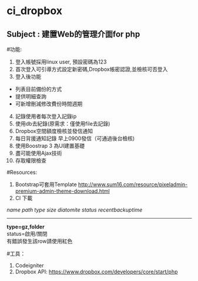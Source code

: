 ci_dropbox
==========

Subject : 建置Web的管理介面for php
--------------


#功能:
1. 登入帳號採用linux user, 預設密碼為123
2. 首次登入可引導方式設定新密碼,Dropbox帳密認證,並檢核可否登入
3. 登入後功能
* 列表目前備份的方式
* 提供明細查詢
* 可新增刪減修改費份時間週期
4. 記錄使用者每次登入記錄ip
5. 使用db去紀錄(原需求：僅使用file去記錄)
6. Dropbox空間額度檢核並發信通知
7. 每日背援通知記錄 早上0900發信（可通過後台檢核)
8. 使用Boostrap 3 為UI建置基礎
9. 盡可能使用Ajax技術
10. 存取權限檢查

#Resources:
1. Bootstrap可套用Template http://www.sum16.com/resource/pixeladmin-premium-admin-theme-download.html
2. CI 下載

*name path type size diatomite status recentbackuptime*
***

**type=gz,folder**  
	status=啟用/關閉  
有錯誤發生該row請使用紅色  

#工具：
1. Codeigniter
2. Dropbox API: https://www.dropbox.com/developers/core/start/php
